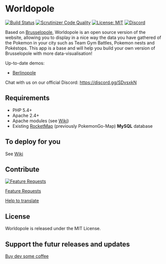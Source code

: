 # Worldopole

[![Build Status](https://scrutinizer-ci.com/g/brusselopole/Worldopole/badges/build.png?b=master)](https://scrutinizer-ci.com/g/brusselopole/Worldopole/build-status/master) [![Scrutinizer Code Quality](https://scrutinizer-ci.com/g/brusselopole/Worldopole/badges/quality-score.png?b=master)](https://scrutinizer-ci.com/g/brusselopole/Worldopole/?branch=master) [![License: MIT](https://img.shields.io/badge/License-MIT-blue.svg)](https://opensource.org/licenses/MIT) [![Discord](https://discordapp.com/api/guilds/221110649562988544/widget.png)](https://discord.gg/SDvsxkN)

Based on [Brusselopole](http://www.brusselopole.be), Worldopole is an open source version of the website, allowing you to display in a nice way the data you have gathered of the Pokemon in your city such as Team Gym Battles, Pokemon nests and Pokéstops. This app is a base and will help you build your own version of Brusselopole with more data-visualisation! 

Up-to-date demos:
- [Berlinopole](https://obihoernchen.net/pokemon/)

Chat with us on our official Discord: https://discord.gg/SDvsxkN

## Requirements
- PHP 5.4+
- Apache 2.4+
 - Apache modules (see [Wiki](https://github.com/brusselopole/Worldopole/wiki/Installation-instructions))
- Existing [RocketMap](https://github.com/RocketMap/RocketMap) (previously PokemonGo-Map) **MySQL** database

## To deploy for you
See [Wiki](https://github.com/brusselopole/Worldopole/wiki)

## Contribute 
[![Feature Requests](http://feathub.com/brusselopole/Worldopole?format=svg)](http://feathub.com/brusselopole/Worldopole)

[Feature Requests](http://feathub.com/brusselopole/Worldopole)

[Help to translate](https://github.com/brusselopole/Worldopole/wiki/Help-to-translate)

## License
Worldopole is released under the MIT License.

## Support the futur releases and updates
[Buy dev some coffee]( https://ko-fi.com/A850A1T)
